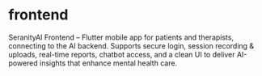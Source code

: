 # frontend
SeranityAI Frontend – Flutter mobile app for patients and therapists, connecting to the AI backend. Supports secure login, session recording &amp; uploads, real-time reports, chatbot access, and a clean UI to deliver AI-powered insights that enhance mental health care.
